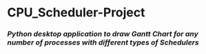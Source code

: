 # CPU_Scheduler-Project

### *Python desktop application to draw Gantt Chart for any number of processes with different types of Schedulers*
